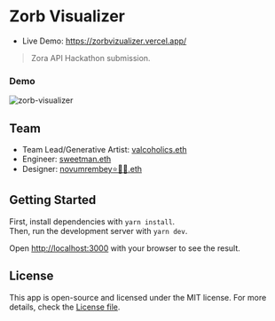 # Zorb Visualizer

- Live Demo: https://zorbvizualizer.vercel.app/
> Zora API Hackathon submission.

### Demo
![zorb-visualizer](https://user-images.githubusercontent.com/23249402/173201270-f417c092-74d4-4776-81d9-bb9469cd62f6.gif)


## Team

-   Team Lead/Generative Artist: [valcoholics.eth](https://twitter.com/DoreenHuntingt3)
-   Engineer: [sweetman.eth](https://github.com/SweetmanTech)
-   Designer: [novumrembey⭐✌🏿.eth](https://github.com/rayadamas/)

## Getting Started

First, install dependencies with `yarn install`.  
Then, run the development server with `yarn dev`.

Open [http://localhost:3000](http://localhost:3000) with your browser to see the result.

## License

This app is open-source and licensed under the MIT license. For more details, check the [License file](LICENSE).
